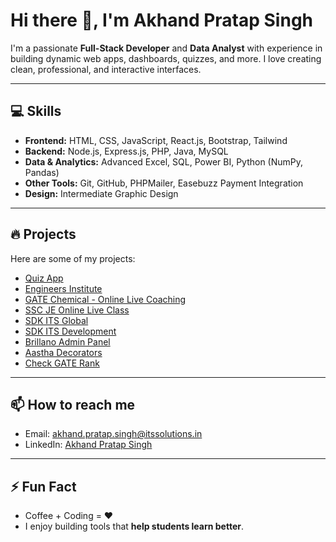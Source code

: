 # Hi there 👋, I'm Akhand Pratap Singh

I'm a passionate **Full-Stack Developer** and **Data Analyst** with experience in building dynamic web apps, dashboards, quizzes, and more. I love creating clean, professional, and interactive interfaces.

---

## 💻 Skills

- **Frontend:** HTML, CSS, JavaScript, React.js, Bootstrap, Tailwind
- **Backend:** Node.js, Express.js, PHP, Java, MySQL
- **Data & Analytics:** Advanced Excel, SQL, Power BI, Python (NumPy, Pandas)
- **Other Tools:** Git, GitHub, PHPMailer, Easebuzz Payment Integration
- **Design:** Intermediate Graphic Design

---

## 🔥 Projects

Here are some of my projects:
- [Quiz App](https://quiz-forum-phi.vercel.app/login)
- [Engineers Institute](https://engineersinstitute.com/)  
- [GATE Chemical - Online Live Coaching](https://www.gatechemical.com/online-live-coaching-program.php)  
- [SSC JE Online Live Class](https://sscjecoaching.in/SSC-JE-Online-Live-class-program.php)  
- [SDK ITS Global](https://sdkitsglobal.com/)  
- [SDK ITS Development](https://sdkitsdevelopment.vercel.app/)  
- [Brillano Admin Panel](https://brillanoadminpanel.vercel.app/)  
- [Aastha Decorators](https://aasthadecorators.in/)  
- [Check GATE Rank](https://checkgaterank.com/login.php)  

---

## 📫 How to reach me

- Email: akhand.pratap.singh@itssolutions.in  
- LinkedIn: [Akhand Pratap Singh](https://www.linkedin.com/in/akhand-pratap-singh-05a9601a4/)  

---

## ⚡ Fun Fact

- Coffee + Coding = ❤️  
- I enjoy building tools that **help students learn better**.
